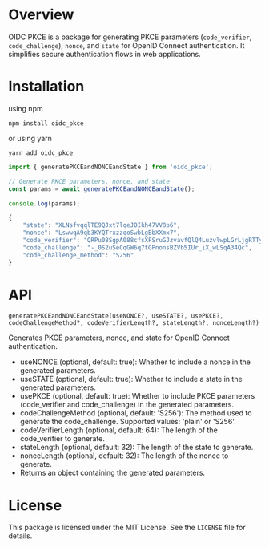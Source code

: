 # Overview


OIDC PKCE is a package for generating PKCE parameters (`code_verifier`, `code_challenge`), `nonce`, and `state` for OpenID Connect authentication. It simplifies secure authentication flows in web applications.

# Installation

using npm
```shell
npm install oidc_pkce
```

or using yarn

```shell
yarn add oidc_pkce
```

```javascript
import { generatePKCEandNONCEandState } from 'oidc_pkce';

// Generate PKCE parameters, nonce, and state
const params = await generatePKCEandNONCEandState();

console.log(params);
```

```js
{
    "state": "XLNsfvqqlTE9QJxt7lqeJOIkh47VV8p6",
    "nonce": "LswwqA9qb3KYQTrxzzqoSwbLgBbXXmx7",
    "code_verifier": "QRPu08SgpA088cfsXFSruGJzvavfQlQ4LuzvlwpLGrLjgRTTy5nzonga96VsDBJR",
    "code_challenge": "-_0S2uSeCqGW6q7tGPnonsBZVb5IUr_iX_wLSqA34Qc",
    "code_challenge_method": "S256"
}
```


# API
`generatePKCEandNONCEandState(useNONCE?, useSTATE?, usePKCE?, codeChallengeMethod?, codeVerifierLength?, stateLength?, nonceLength?)`

Generates PKCE parameters, nonce, and state for OpenID Connect authentication.

- useNONCE (optional, default: true): Whether to include a nonce in the generated parameters.
- useSTATE (optional, default: true): Whether to include a state in the generated parameters.
- usePKCE (optional, default: true): Whether to include PKCE parameters (code_verifier and code_challenge) in the generated parameters.
- codeChallengeMethod (optional, default: 'S256'): The method used to generate the code_challenge. Supported values: 'plain' or 'S256'.
- codeVerifierLength (optional, default: 64): The length of the code_verifier to generate.
- stateLength (optional, default: 32): The length of the state to generate.
- nonceLength (optional, default: 32): The length of the nonce to generate.
- Returns an object containing the generated parameters.

# License

This package is licensed under the MIT License. See the `LICENSE` file for details.

